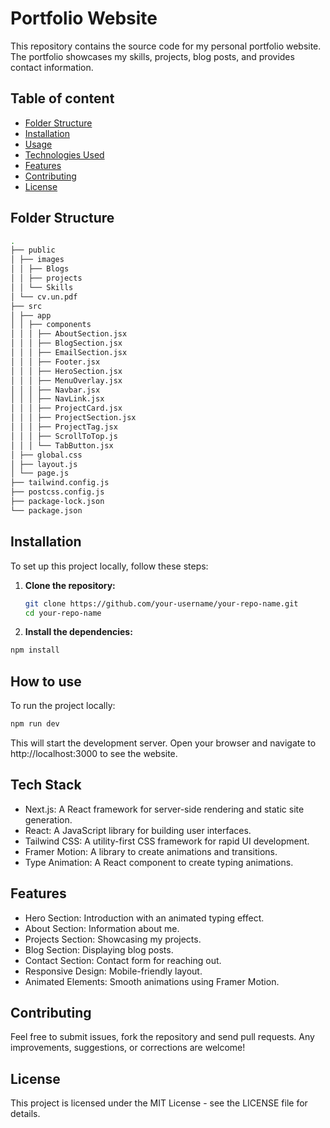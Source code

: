 
# Portfolio Website

This repository contains the source code for my personal portfolio website. The portfolio showcases my skills, projects, blog posts, and provides contact information.
## Table of content




- [Folder Structure](#folder-structure)
- [Installation](#installation)
- [Usage](#usage)
- [Technologies Used](#technologies-used)
- [Features](#features)
- [Contributing](#contributing)
- [License](#license)



## Folder Structure


```bash
.
├── public
│ ├── images
│ │ ├── Blogs
│ │ ├── projects
│ │ └── Skills
│ └── cv.un.pdf
├── src
│ ├── app
│ │ ├── components
│ │ │ ├── AboutSection.jsx
│ │ │ ├── BlogSection.jsx
│ │ │ ├── EmailSection.jsx
│ │ │ ├── Footer.jsx
│ │ │ ├── HeroSection.jsx
│ │ │ ├── MenuOverlay.jsx
│ │ │ ├── Navbar.jsx
│ │ │ ├── NavLink.jsx
│ │ │ ├── ProjectCard.jsx
│ │ │ ├── ProjectSection.jsx
│ │ │ ├── ProjectTag.jsx
│ │ │ ├── ScrollToTop.js
│ │ │ └── TabButton.jsx
│ ├── global.css
│ ├── layout.js
│ └── page.js
├── tailwind.config.js
├── postcss.config.js
├── package-lock.json
└── package.json
```
## Installation


To set up this project locally, follow these steps:

1. **Clone the repository:**

   ```bash
   git clone https://github.com/your-username/your-repo-name.git
   cd your-repo-name


2. **Install the dependencies:**
 
 ```bash
 npm install
 ```

## How to use

To run the project locally:

```bash
npm run dev

```

This will start the development server. Open your browser and navigate to http://localhost:3000 to see the website.
## Tech Stack

- Next.js: A React framework for server-side rendering and static site generation.
- React: A JavaScript library for building user interfaces.
- Tailwind CSS: A utility-first CSS framework for rapid UI development.
- Framer Motion: A library to create animations and transitions.
- Type Animation: A React component to create typing animations.

## Features

- Hero Section: Introduction with an animated typing effect.
- About Section: Information about me.
- Projects Section: Showcasing my projects.
- Blog Section: Displaying blog posts.
- Contact Section: Contact form for reaching out.
- Responsive Design: Mobile-friendly layout.
- Animated Elements: Smooth animations using Framer Motion.
## Contributing

Feel free to submit issues, fork the repository and send pull requests. Any improvements, suggestions, or corrections are welcome!

## License

This project is licensed under the MIT License - see the LICENSE file for details.



